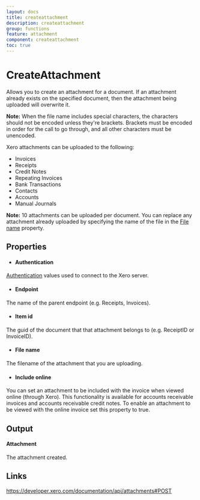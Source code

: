 ```yaml
---
layout: docs
title: createattachment
description: createattachment
group: functions
feature: attachment
component: createattachment
toc: true
---
```

CreateAttachment
============

Allows you to create an attachment for a document. If an attachment already exists on the specified document, then the attachment being uploaded will overwrite it.

**Note:** When the file name includes special characters, the characters should not be encoded unless they're brackets. Brackets must be encoded in order for the call to go through, and all other characters must be unencoded.

Xero attachments can be uploaded to the following:
- Invoices
- Receipts
- Credit Notes
- Repeating Invoices
- Bank Transactions
- Contacts
- Accounts
- Manual Journals

**Note:** 10 attachments can be uploaded per document. You can replace any attachment already uploaded by specifying the name of the file in the [File name](#file-name) property.

Properties
----------

- #### Authentication
[Authentication](../../../Common/Authentication/Index.md) values used to connect to the Xero server.
- #### Endpoint
The name of the parent endpoint (e.g. Receipts, Invoices).
- #### Item id
The guid of the document that that attachment belongs to (e.g. ReceiptID or InvoiceID).
- #### File name
The filename of the attachment that you are uploading.
- #### Include online
You can set an attachment to be included with the invoice when viewed online (through Xero). This functionality is available for accounts receivable invoices and accounts receivable credit notes. To enable an attachment to be viewed with the online invoice set this property to true.


Output
-----
#### Attachment
The attachment created.

Links
-----

https://developer.xero.com/documentation/api/attachments#POST
